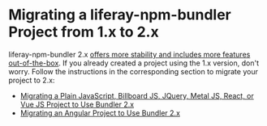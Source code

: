 # Migrating a liferay-npm-bundler Project from 1.x to 2.x

liferay-npm-bundler 2.x [offers more stability and includes more features out-of-the-box](../reference/changes-between-bundler-1.x-and-2.x.md). If you already created a project using the 1.x version, don't worry. Follow the instructions in the corresponding section to migrate your project to 2.x:

* [Migrating a Plain JavaScript, Billboard JS, JQuery, Metal JS, React, or Vue JS Project to Use Bundler 2.x](./migrating-plain-js-billboard-jquery-metal-js-react-vue-bundler.md)
* [Migrating an Angular Project to Use Bundler 2.x](./migrating-angular-bundler.md)